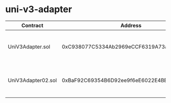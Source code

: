 # uni-v3-adapter

| Contract | Address | Networks |
| --- | --- | --- |
| UniV3Adapter.sol | 0xC938077C5334Ab2969eCCF6319A73ab363bA448e |[mainnet](https://etherscan.io/address/0xC938077C5334Ab2969eCCF6319A73ab363bA448e#code), [goerli](https://goerli.etherscan.io/address/0xC938077C5334Ab2969eCCF6319A73ab363bA448e#code), [rinkeby](https://rinkeby.etherscan.io/address/0xC938077C5334Ab2969eCCF6319A73ab363bA448e#code), [ropsten](https://ropsten.etherscan.io/address/0xC938077C5334Ab2969eCCF6319A73ab363bA448e#code), [kovan](https://kovan.etherscan.io/address/0xC938077C5334Ab2969eCCF6319A73ab363bA448e#code) |
| UniV3Adapter02.sol | 0xBaF92C69354B6D92ee9f6eE6022E4BB13A7c4590 |[mainnet](https://etherscan.io/address/0xBaF92C69354B6D92ee9f6eE6022E4BB13A7c4590#code), [goerli](https://goerli.etherscan.io/address/0xBaF92C69354B6D92ee9f6eE6022E4BB13A7c4590#code), [rinkeby](https://rinkeby.etherscan.io/address/0xBaF92C69354B6D92ee9f6eE6022E4BB13A7c4590#code), [ropsten](https://ropsten.etherscan.io/address/0xBaF92C69354B6D92ee9f6eE6022E4BB13A7c4590#code), [kovan](https://kovan.etherscan.io/address/0xBaF92C69354B6D92ee9f6eE6022E4BB13A7c4590#code) |

